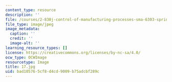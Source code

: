 ```yaml
---
content_type: resource
description: ''
file: /courses/2-830j-control-of-manufacturing-processes-sma-6303-spring-2008/bad105765cf8d4cd9009b75adcbf289c_17.jpg
file_type: image/jpeg
image_metadata:
  caption: ''
  credit: ''
  image-alt: ''
learning_resource_types: []
license: https://creativecommons.org/licenses/by-nc-sa/4.0/
ocw_type: OCWImage
resourcetype: Image
title: 17.jpg
uid: bad10576-5cf8-d4cd-9009-b75adcbf289c
---
```

